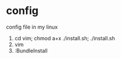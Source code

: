 config
======

config file in my linux

1. cd vim; chmod a+x ./install.sh; ./install.sh
2. vim
3. :BundleInstall
